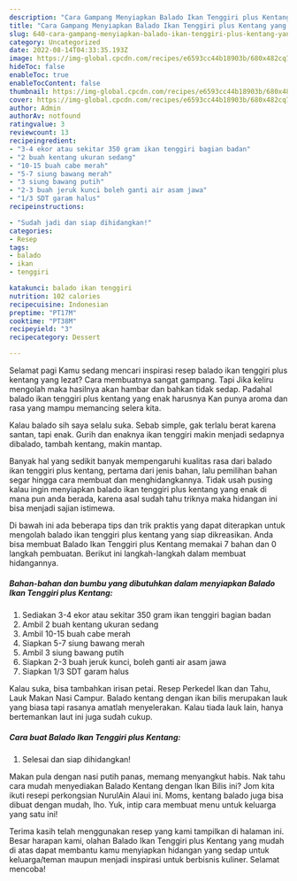 ```yaml
---
description: "Cara Gampang Menyiapkan Balado Ikan Tenggiri plus Kentang yang Bisa Manjain Lidah, Buat Buka Puasa}"
title: "Cara Gampang Menyiapkan Balado Ikan Tenggiri plus Kentang yang Bisa Manjain Lidah, Buat Buka Puasa}"
slug: 640-cara-gampang-menyiapkan-balado-ikan-tenggiri-plus-kentang-yang-bisa-manjain-lidah-buat-buka-puasa
category: Uncategorized
date: 2022-08-14T04:33:35.193Z
image: https://img-global.cpcdn.com/recipes/e6593cc44b18903b/680x482cq70/balado-ikan-tenggiri-plus-kentang-foto-resep-utama.jpg
hideToc: false
enableToc: true
enableTocContent: false
thumbnail: https://img-global.cpcdn.com/recipes/e6593cc44b18903b/680x482cq70/balado-ikan-tenggiri-plus-kentang-foto-resep-utama.jpg
cover: https://img-global.cpcdn.com/recipes/e6593cc44b18903b/680x482cq70/balado-ikan-tenggiri-plus-kentang-foto-resep-utama.jpg
author: Admin
authorAv: notfound
ratingvalue: 3
reviewcount: 13
recipeingredient:
- "3-4 ekor atau sekitar 350 gram ikan tenggiri bagian badan"
- "2 buah kentang ukuran sedang"
- "10-15 buah cabe merah"
- "5-7 siung bawang merah"
- "3 siung bawang putih"
- "2-3 buah jeruk kunci boleh ganti air asam jawa"
- "1/3 SDT garam halus"
recipeinstructions:

- "Sudah jadi dan siap dihidangkan!"
categories:
- Resep
tags:
- balado
- ikan
- tenggiri

katakunci: balado ikan tenggiri 
nutrition: 102 calories
recipecuisine: Indonesian
preptime: "PT17M"
cooktime: "PT38M"
recipeyield: "3"
recipecategory: Dessert

---
```



Selamat pagi Kamu sedang mencari inspirasi resep balado ikan tenggiri plus kentang yang lezat? Cara membuatnya sangat gampang. Tapi Jika keliru mengolah maka hasilnya akan hambar dan bahkan tidak sedap. Padahal balado ikan tenggiri plus kentang yang enak harusnya Kan punya aroma dan rasa yang mampu memancing selera kita.


Kalau balado sih saya selalu suka. Sebab simple, gak terlalu berat karena santan, tapi enak. Gurih dan enaknya ikan tenggiri makin menjadi sedapnya dibalado, tambah kentang, makin mantap.

Banyak hal yang sedikit banyak mempengaruhi kualitas rasa dari balado ikan tenggiri plus kentang, pertama dari jenis bahan, lalu pemilihan bahan segar hingga cara membuat dan menghidangkannya. Tidak usah pusing kalau ingin menyiapkan balado ikan tenggiri plus kentang yang enak di mana pun anda berada, karena asal sudah tahu triknya maka hidangan ini bisa menjadi sajian istimewa.


Di bawah ini ada beberapa tips dan trik praktis yang dapat diterapkan untuk mengolah balado ikan tenggiri plus kentang yang siap dikreasikan. Anda bisa membuat Balado Ikan Tenggiri plus Kentang memakai 7 bahan dan 0 langkah pembuatan. Berikut ini langkah-langkah dalam membuat hidangannya.

<!--inarticleads1-->

##### Bahan-bahan dan bumbu yang dibutuhkan dalam menyiapkan Balado Ikan Tenggiri plus Kentang:

1. Sediakan 3-4 ekor atau sekitar 350 gram ikan tenggiri bagian badan
1. Ambil 2 buah kentang ukuran sedang
1. Ambil 10-15 buah cabe merah
1. Siapkan 5-7 siung bawang merah
1. Ambil 3 siung bawang putih
1. Siapkan 2-3 buah jeruk kunci, boleh ganti air asam jawa
1. Siapkan 1/3 SDT garam halus


Kalau suka, bisa tambahkan irisan petai. Resep Perkedel Ikan dan Tahu, Lauk Makan Nasi Campur. Balado kentang dengan ikan bilis merupakan lauk yang biasa tapi rasanya amatlah menyelerakan. Kalau tiada lauk lain, hanya bertemankan laut ini juga sudah cukup. 

<!--inarticleads2-->

##### Cara buat Balado Ikan Tenggiri plus Kentang:


1. Selesai dan siap dihidangkan!

Makan pula dengan nasi putih panas, memang menyangkut habis. Nak tahu cara mudah menyediakan Balado Kentang dengan Ikan Bilis ini? Jom kita ikuti resepi perkongsian NurulAin Alaui ini. Moms, kentang balado juga bisa dibuat dengan mudah, lho. Yuk, intip cara membuat menu untuk keluarga yang satu ini! 

Terima kasih telah menggunakan resep yang kami tampilkan di halaman ini. Besar harapan kami, olahan Balado Ikan Tenggiri plus Kentang yang mudah di atas dapat membantu kamu menyiapkan hidangan yang sedap untuk keluarga/teman maupun menjadi inspirasi untuk berbisnis kuliner. Selamat mencoba!
